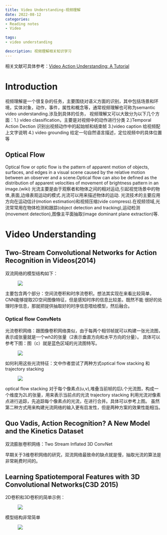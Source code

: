 ```yaml
---
title: Video Understanding-视频理解
date: 2022-08-12
categories:
- Reading notes
- Video

tags:
- video understanding

description: 视频理解相关知识学习
---
```

相关文献可具体参考：[Video Action Understanding: A Tutorial](https://arxiv.org/pdf/2010.06647v1.pdf)

# Introduction
视频理解是一个很复杂的任务，主要围绕对语义方面的识别，其中包括场景和环境，实体对象，动作，事件，属性和概念等，通常视频理解也可称为semantic video understanding.涉及到具体的任务，
视频理解又可以大致分为以下几个方面：1.) video classification，主要是对视频中的动作进行分类 2.)Temporal Action Dection 识别出视频动作中的起始帧和结束帧 3.)video caption 给视频配上文字说明 4.)
video grounding 给定一句自然语言描述，定位视频中的具体位置等

## Optical Flow
Optical flow or optic flow is the pattern of apparent motion of objects, surfaces, and edges in a visual scene caused by the relative motion between an observer and a scene.Optical flow can also be defined as the distribution of apparent velocities of movement of brightness pattern in an image.(wiki)
光流主要是由于观察者和物体之间的相对运动,引起视觉场景中的物体,表面,边缘表观运动的模式.光流可以用来描述物体的运动.
光流技术的主要应用方向在运动估计(motion estimation)和视频压缩(vide compress).在视频领域,光流常常用在物体检测和跟踪(object detection and tracking),运动检测(movement detection),图像主平面抽取(image dominant plane extraction)等.


# Video Understanding

## Two-Stream Convolutional Networks for Action Recognition in Videos(2014)
双流网络的模型结构如下：
<figure>
<a><img src="{{site.url}}/pictures/vd_img.png"></a>
</figure>

主要包含两个部分：空间流卷积和时序流卷积。想法其实现在来看比较简单，CNN能够提取2D空间图像特征，但是感知时序的信息比较差。既然不能
很好的处理时序信息，那就把提供抽取好的时序信息喂给模型，然后融合。
### Optical flow ConvNets
光流卷积网络：跟图像卷积网络类似，由于每两个相邻帧就可以构建一张光流图，表示成张量就是一个w*h*2的张量（2表示垂直方向和水平方向的分量）。
具体可以参考下图：图（c）就是蓝色区域的光流图特写。
<figure>
<a><img src="{{site.url}}/pictures/vd_image_1.png"></a>
</figure>

如何利用这些光流特征：文中作者尝试了两种方式optical flow stacking 和trajectory stacking
<figure>
<a><img src="{{site.url}}/pictures/vd_image_2.png"></a>
</figure>
optical flow stacking 对于每个像素点(u,v),堆叠当前帧的后L个光流图，构成一个维度为2L的张量，用来表示当前点的光流
trajectory stacking 利用光流对像素点进行追踪，先追踪每个像素点的光流，在进行合并。具体可以参考上图。
虽然第二种方式用来构建光流网络的输入更有启发性，但是两种方案的效果性能相当。


## Quo Vadis, Action Recognition? A New Model and the Kinetics Dataset
双流膨胀卷积网络：Two Stream Inflated 3D ConvNet

早期关于3维卷积网络的研究，双流网络最致命的缺点就是慢，抽取光流的算法是非常耗费时间的。
## Learning Spatiotemporal Features with 3D Convolutional Networks(C3D 2015)
2D卷积和3D卷积的简单示例：
<figure>
<a><img src="{{site.url}}/pictures/vd_image_3.png"></a>
</figure>


模型结构非常简单
<figure>
<a><img src="{{site.url}}/pictures/vd_image_4.png"></a>
</figure>

